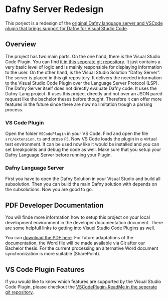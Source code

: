 # Dafny Server Redesign
This porject is a redesign of the [original Dafny language server and VSCode plugin that brings support for Dafny for Visual Studio Code](https://github.com/DafnyVSCode/Dafny-VSCode). 

## Overview
The project has two main parts. 
On the one hand, there is the Visual Studio Code Plugin. You can find [it in this seperate git repository](https://gitlab.dev.ifs.hsr.ch/dafny-ba/dafny-vscode-plugin). 
It just contains a very basic level of logic and is mainly responsible for displaying information to the user. 
On the other hand, is the Visual Studio Solution “Dafny Server”. The server is placed in this git repository. 
It delivers the needed information to the Visual Studio Code Plugin over the Language Server Protocol (LSP). 
The Dafny Server itself does not directly evaluate Dafny code. It uses the Dafny-Lang project.
It uses this project directly and not over an JSON pared request like the bachelor theses before thought.
Therefore it can offer more features in the future since there are now no limitation trough a parsing process. 

### VS Code Plugin
Open the folder `VSCodePlugin` in your VS Code. Find and open the file `src/extension.ts` and press `F5`. 
Now VS Code loads the plugin in a virtual test environment. 
It can be used now like it would be installed and you can set breakpoints and debug the code as well. Make sure that you setup your Dafny Language Server before running your Plugin. 

### Dafny Language Server
First you have to open the Dafny Solution in your Visual Studio and build all subsolution. 
Then you can build the main Dafny solution with depends on the subsolutions. Now you are good to go.

## PDF Developer Documentation
You will finde more information how to setup this project on your local development environment in the developer documentation document. 
There are some helpfull links to getting into Visuel Studio Code Plugins as well. 

You can [download the PDF here](https://wuza.ch/specials/SA/Entwicklerdokumentation.pdf).
For future adaptations of the documentation, the Word file will be made available via Git after our Bachelor thesis. 
For the current processing an alternative Word document synchronization is more suitable (SharePoint).

## VS Code Plugin Features
If you would like to know which features are supported by the Visual Studio Code Plugin, please checkout the [VSCodePlugin-ReadMe in the seperate git repository](https://gitlab.dev.ifs.hsr.ch/dafny-ba/dafny-vscode-plugin/-/blob/master/README.md). 